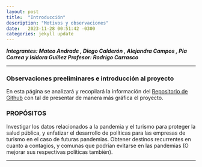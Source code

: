 ```yaml
---
layout: post
title:  "Introducción"
description: "Motivos y observaciones"
date:   2023-11-28 00:51:42 -0300
categories: jekyll update
---
```


***Integrantes: Mateo Andrade , Diego Calderón , Alejandra Campos , Pía Correa y Isidora Guíñez
Profesor: Rodrigo Carrasco***

---

### Observaciones preeliminares e introducción al proyecto

En esta página se analizará y recopilará la información del [Repositorio de Github](https://github.com/elbosco/imt2200-proyecto) con tal de presentar de manera más gráfica el proyecto.


### PROPÓSITOS

Investigar los datos relacionados a la pandemia y el turismo para proteger la salud pública, y enfatizar el desarrollo de políticas para las empresas de turismo en el caso de futuras pandemias.
Obtener destinos recurrentes en cuanto a contagios, y comunas que podrían evitarse en las pandemias (O mejorar sus respectivas políticas también).

---
